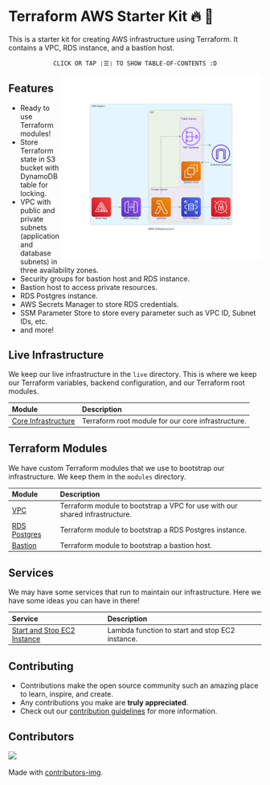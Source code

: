# Terraform AWS Starter Kit 🔥 🚀

This is a starter kit for creating AWS infrastructure using Terraform. It
contains a VPC, RDS instance, and a bastion host.

<div align="center">

```ocaml
CLICK OR TAP ❲☰❳ TO SHOW TABLE-OF-CONTENTS :D
```

</div> <!-- center -->

<picture>
    <source media="(prefers-color-scheme: dark)" alt="" align="right" width="400px" srcset="./tools/dac/aws_infrastructure.png"/>
    <img alt="" align="right" width="400px" src="./tools/dac/aws_infrastructure.png"/>
  </picture>

## Features

- Ready to use Terraform modules!
- Store Terraform state in S3 bucket with DynamoDB table for locking.
- VPC with public and private subnets (application and database subnets) in three availability zones.
- Security groups for bastion host and RDS instance.
- Bastion host to access private resources.
- RDS Postgres instance.
- AWS Secrets Manager to store RDS credentials.
- SSM Parameter Store to store every parameter such as VPC ID, Subnet IDs, etc.
- and more!

## Live Infrastructure

We keep our live infrastructure in the `live` directory. This is where we keep
our Terraform variables, backend configuration, and our Terraform root modules.

| Module                                       | Description                                        |
| :------------------------------------------- | :------------------------------------------------- |
| [Core Infrastructure](./live/core/README.md) | Terraform root module for our core infrastructure. |

## Terraform Modules

We have custom Terraform modules that we use to bootstrap our infrastructure. We
keep them in the `modules` directory.

| Module                                             | Description                                                                 |
| :------------------------------------------------- | :-------------------------------------------------------------------------- |
| [VPC](./modules/vpc/README.md)                     | Terraform module to bootstrap a VPC for use with our shared infrastructure. |
| [RDS Postgres](./modules/rds-postgresql/README.md) | Terraform module to bootstrap a RDS Postgres instance.                      |
| [Bastion](./modules/bastion/README.md)             | Terraform module to bootstrap a bastion host.                               |

## Services

We may have some services that run to maintain our infrastructure. Here we have some ideas
you can have in there!

| Service                                                                                                                          | Description                                     |
| :------------------------------------------------------------------------------------------------------------------------------- | :---------------------------------------------- |
| [Start and Stop EC2 Instance](https://github.com/nanlabs/devops-reference/tree/main/examples/serverless-start-stop-ec2-instance) | Lambda function to start and stop EC2 instance. |

## Contributing

- Contributions make the open source community such an amazing place to learn, inspire, and create.
- Any contributions you make are **truly appreciated**.
- Check out our [contribution guidelines](./CONTRIBUTING.md) for more information.

## Contributors

<a href="https://github.com/nanlabs/terraform-aws-starter/contributors">
  <img src="https://contrib.rocks/image?repo=nanlabs/terraform-aws-starter"/>
</a>

Made with [contributors-img](https://contrib.rocks).
